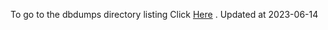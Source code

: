 To go to the dbdumps directory listing Click [Here](https://ipfs.io/ipfs/bafkreiciu2km4uq42iycrzziv5tynvfhtcmsiqq5pfy6lsmszype65bsbi) . Updated at 2023-06-14